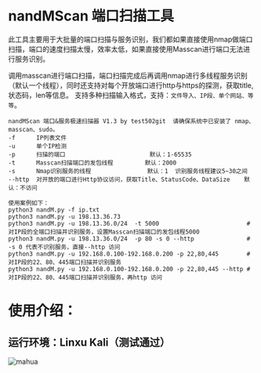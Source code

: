 # nandMScan 端口扫描工具
此工具主要用于大批量的端口扫描与服务识别，我们都如果直接使用nmap做端口扫描，端口的速度扫描太慢，效率太低，如果直接使用Masscan进行端口无法进行服务识别。

调用masscan进行端口扫描，端口扫描完成后再调用nmap进行多线程服务识别（默认一个线程），同时还支持对每个开放端口进行http与https的探测，获取title,状态码，len等信息。
支持多种扫描输入格式，支持：`文件导入、IP段、单个网站、等等`。
```
nandMScan 端口&服务极速扫描器 V1.3 by test502git  请确保系统中已安装了 nmap、masscan、sudo。
-f      IP列表文件
-u      单个IP检测
-p      扫描的端口                        默认：1-65535
-t      Masscan扫描端口的发包线程         默认：2000
-s      Nmap识别服务的线程                默认：1  识别服务线程建议5~30之间
--http  对开放的端口进行Http协议访问，获取Title、StatusCode、DataSize    默认：不访问

使用案例如下：
python3 nandM.py -f ip.txt
python3 nandM.py -u 198.13.36.73
python3 nandM.py -u 198.13.36.0/24  -t 5000                         #对IP段的全端口扫描并识别服务，设置Masscan扫描端口的发包线程5000
python3 nandM.py -u 198.13.36.0/24  -p 80 -s 0 --http               # -s 0 代表不识别服务，直接--http 访问
python3 nandM.py -u 192.168.0.100-192.168.0.200 -p 22,80,445        # 对IP段的22、80、445端口扫描并识别服务
python3 nandM.py -u 192.168.0.100-192.168.0.200 -p 22,80,445 --http # 对IP段的22、80、445端口扫描并识别服务，再http 访问

```
# 使用介绍：
## 运行环境：Linxu Kali（测试通过）
![mahua](https://s1.ax1x.com/2020/09/14/wDa1qf.png)








